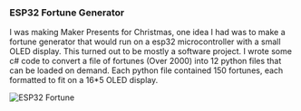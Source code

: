 ### ESP32 Fortune Generator

I was making Maker Presents for Christmas, one idea I had was to make a fortune generator that would run on a esp32 microcontroller with a small OLED display. This turned out to be mostly a software project. I wrote some c# code to convert a file of fortunes (Over 2000) into 12 python files that can be loaded on demand. Each python file contained 150 fortunes, each formatted to fit on a 16\*5 OLED display.

![ESP32 Fortune](http://url/to/img.png)

